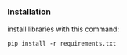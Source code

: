 # 


### Installation


install libraries with this command:
```
pip install -r requirements.txt
```